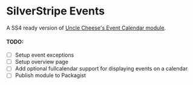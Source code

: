 # SilverStripe Events

A SS4 ready version of [Uncle Cheese's Event Calendar module](https://github.com/unclecheese/silverstripe-event-calendar).

#### TODO:

- [ ] Setup event exceptions
- [ ] Setup overview page
- [ ] Add optional fullcalendar support for displaying events on a calendar
- [ ] Publish module to Packagist
